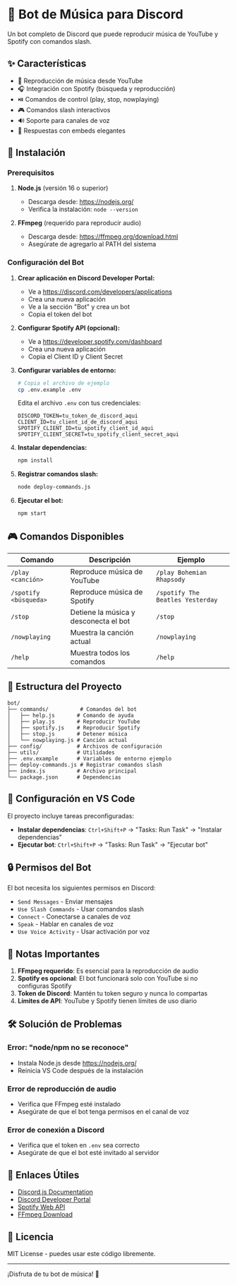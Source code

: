 # 🎵 Bot de Música para Discord

Un bot completo de Discord que puede reproducir música de YouTube y Spotify con comandos slash.

## ✨ Características

- 🎵 Reproducción de música desde YouTube
- 🎧 Integración con Spotify (búsqueda y reproducción)
- ⏯️ Comandos de control (play, stop, nowplaying)
- 🎮 Comandos slash interactivos
- 🔊 Soporte para canales de voz
- 📱 Respuestas con embeds elegantes

## 🚀 Instalación

### Prerequisitos

1. **Node.js** (versión 16 o superior)
   - Descarga desde: https://nodejs.org/
   - Verifica la instalación: `node --version`

2. **FFmpeg** (requerido para reproducir audio)
   - Descarga desde: https://ffmpeg.org/download.html
   - Asegúrate de agregarlo al PATH del sistema

### Configuración del Bot

1. **Crear aplicación en Discord Developer Portal:**
   - Ve a https://discord.com/developers/applications
   - Crea una nueva aplicación
   - Ve a la sección "Bot" y crea un bot
   - Copia el token del bot

2. **Configurar Spotify API (opcional):**
   - Ve a https://developer.spotify.com/dashboard
   - Crea una nueva aplicación
   - Copia el Client ID y Client Secret

3. **Configurar variables de entorno:**
   ```bash
   # Copia el archivo de ejemplo
   cp .env.example .env
   ```
   
   Edita el archivo `.env` con tus credenciales:
   ```
   DISCORD_TOKEN=tu_token_de_discord_aqui
   CLIENT_ID=tu_client_id_de_discord_aqui
   SPOTIFY_CLIENT_ID=tu_spotify_client_id_aqui
   SPOTIFY_CLIENT_SECRET=tu_spotify_client_secret_aqui
   ```

4. **Instalar dependencias:**
   ```bash
   npm install
   ```

5. **Registrar comandos slash:**
   ```bash
   node deploy-commands.js
   ```

6. **Ejecutar el bot:**
   ```bash
   npm start
   ```

## 🎮 Comandos Disponibles

| Comando | Descripción | Ejemplo |
|---------|-------------|---------|
| `/play <canción>` | Reproduce música de YouTube | `/play Bohemian Rhapsody` |
| `/spotify <búsqueda>` | Reproduce música de Spotify | `/spotify The Beatles Yesterday` |
| `/stop` | Detiene la música y desconecta el bot | `/stop` |
| `/nowplaying` | Muestra la canción actual | `/nowplaying` |
| `/help` | Muestra todos los comandos | `/help` |

## 📁 Estructura del Proyecto

```
bot/
├── commands/          # Comandos del bot
│   ├── help.js       # Comando de ayuda
│   ├── play.js       # Reproducir YouTube
│   ├── spotify.js    # Reproducir Spotify
│   ├── stop.js       # Detener música
│   └── nowplaying.js # Canción actual
├── config/           # Archivos de configuración
├── utils/            # Utilidades
├── .env.example      # Variables de entorno ejemplo
├── deploy-commands.js # Registrar comandos slash
├── index.js          # Archivo principal
└── package.json      # Dependencias
```

## 🔧 Configuración en VS Code

El proyecto incluye tareas preconfiguradas:

- **Instalar dependencias**: `Ctrl+Shift+P` → "Tasks: Run Task" → "Instalar dependencias"
- **Ejecutar bot**: `Ctrl+Shift+P` → "Tasks: Run Task" → "Ejecutar bot"

## 🔒 Permisos del Bot

El bot necesita los siguientes permisos en Discord:

- `Send Messages` - Enviar mensajes
- `Use Slash Commands` - Usar comandos slash  
- `Connect` - Conectarse a canales de voz
- `Speak` - Hablar en canales de voz
- `Use Voice Activity` - Usar activación por voz

## 📝 Notas Importantes

1. **FFmpeg requerido**: Es esencial para la reproducción de audio
2. **Spotify es opcional**: El bot funcionará solo con YouTube si no configuras Spotify
3. **Token de Discord**: Mantén tu token seguro y nunca lo compartas
4. **Límites de API**: YouTube y Spotify tienen límites de uso diario

## 🛠️ Solución de Problemas

### Error: "node/npm no se reconoce"
- Instala Node.js desde https://nodejs.org/
- Reinicia VS Code después de la instalación

### Error de reproducción de audio
- Verifica que FFmpeg esté instalado
- Asegúrate de que el bot tenga permisos en el canal de voz

### Error de conexión a Discord
- Verifica que el token en `.env` sea correcto
- Asegúrate de que el bot esté invitado al servidor

## 🔗 Enlaces Útiles

- [Discord.js Documentation](https://discord.js.org/)
- [Discord Developer Portal](https://discord.com/developers/)
- [Spotify Web API](https://developer.spotify.com/)
- [FFmpeg Download](https://ffmpeg.org/download.html)

## 📄 Licencia

MIT License - puedes usar este código libremente.

---

¡Disfruta de tu bot de música! 🎵
